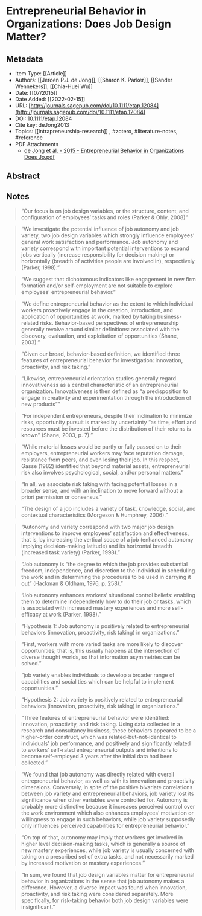 # Entrepreneurial Behavior in Organizations: Does Job Design Matter?

## Metadata

- Item Type: [[Article]]
- Authors: [[Jeroen P.J. de Jong]], [[Sharon K. Parker]], [[Sander Wennekers]], [[Chia-Huei Wu]]
- Date: [[07/2015]]
- Date Added: [[2022-02-15]]
- URL: [http://journals.sagepub.com/doi/10.1111/etap.12084](http://journals.sagepub.com/doi/10.1111/etap.12084)
- DOI: [10.1111/etap.12084](https://doi.org/10.1111/etap.12084)
- Cite key: deJong2013
- Topics: [[intrapreneurship-research]]
  , #zotero, #literature-notes, #reference
- PDF Attachments
  - [de Jong et al. - 2015 - Entrepreneurial Behavior in Organizations Does Jo.pdf](zotero://open-pdf/library/items/LJ3YQ5TG)

## Abstract

## Notes

> “Our focus is on job design variables, or the structure, content, and configuration of employees’ tasks and roles (Parker & Ohly, 2008)”

> “We investigate the potential influence of job autonomy and job variety, two job design variables which strongly influence employees’ general work satisfaction and performance. Job autonomy and variety correspond with important potential interventions to expand jobs vertically (increase responsibility for decision making) or horizontally (breadth of activities people are involved in), respectively (Parker, 1998).”

> “We suggest that dichotomous indicators like engagement in new firm formation and/or self-employment are not suitable to explore employees’ entrepreneurial behavior.”

> “We define entrepreneurial behavior as the extent to which individual workers proactively engage in the creation, introduction, and application of opportunities at work, marked by taking business-related risks. Behavior-based perspectives of entrepreneurship generally revolve around similar definitions: associated with the discovery, evaluation, and exploitation of opportunities (Shane, 2003).”

> “Given our broad, behavior-based definition, we identified three features of entrepreneurial behavior for investigation: innovation, proactivity, and risk taking.”

> “Likewise, entrepreneurial orientation studies generally regard innovativeness as a central characteristic of an entrepreneurial organization. Innovativeness is then defined as “a predisposition to engage in creativity and experimentation through the introduction of new products””

> “For independent entrepreneurs, despite their inclination to minimize risks, opportunity pursuit is marked by uncertainty “as time, effort and resources must be invested before the distribution of their returns is known” (Shane, 2003, p. 7).”

> “While material losses would be partly or fully passed on to their employers, entrepreneurial workers may face reputation damage, resistance from peers, and even losing their job. In this respect, Gasse (1982) identified that beyond material assets, entrepreneurial risk also involves psychological, social, and/or personal matters.”

> “In all, we associate risk taking with facing potential losses in a broader sense, and with an inclination to move forward without a priori permission or consensus.”

> “The design of a job includes a variety of task, knowledge, social, and contextual characteristics (Morgeson & Humphrey, 2006).”

> “Autonomy and variety correspond with two major job design interventions to improve employees’ satisfaction and effectiveness, that is, by increasing the vertical scope of a job (enhanced autonomy implying decision-making latitude) and its horizontal breadth (increased task variety) (Parker, 1998).”

> “Job autonomy is “the degree to which the job provides substantial freedom, independence, and discretion to the individual in scheduling the work and in determining the procedures to be used in carrying it out” (Hackman & Oldham, 1976, p. 258).”

> “Job autonomy enhances workers’ situational control beliefs: enabling them to determine independently how to do their job or tasks, which is associated with increased mastery experiences and more self-efficacy at work (Parker, 1998).”

> “Hypothesis 1: Job autonomy is positively related to entrepreneurial behaviors (innovation, proactivity, risk taking) in organizations.”

> “First, workers with more varied tasks are more likely to discover opportunities; that is, this usually happens at the intersection of diverse thought worlds, so that information asymmetries can be solved.”

> “job variety enables individuals to develop a broader range of capabilities and social ties which can be helpful to implement opportunities.”

> “Hypothesis 2: Job variety is positively related to entrepreneurial behaviors (innovation, proactivity, risk taking) in organizations.”

> “Three features of entrepreneurial behavior were identified: innovation, proactivity, and risk taking. Using data collected in a research and consultancy business, these behaviors appeared to be a higher-order construct, which was related-but-not-identical to individuals’ job performance, and positively and significantly related to workers’ self-rated entrepreneurial outputs and intentions to become self-employed 3 years after the initial data had been collected.”

> “We found that job autonomy was directly related with overall entrepreneurial behavior, as well as with its innovation and proactivity dimensions. Conversely, in spite of the positive bivariate correlations between job variety and entrepreneurial behaviors, job variety lost its significance when other variables were controlled for. Autonomy is probably more distinctive because it increases perceived control over the work environment which also enhances employees’ motivation or willingness to engage in such behaviors, while job variety supposedly only influences perceived capabilities for entrepreneurial behavior.”

> “On top of that, autonomy may imply that workers get involved in higher level decision-making tasks, which is generally a source of new mastery experiences, while job variety is usually concerned with taking on a prescribed set of extra tasks, and not necessarily marked by increased motivation or mastery experiences.”

> “In sum, we found that job design variables matter for entrepreneurial behavior in organizations in the sense that job autonomy makes a difference. However, a diverse impact was found when innovation, proactivity, and risk taking were considered separately. More specifically, for risk-taking behavior both job design variables were insignificant.”
